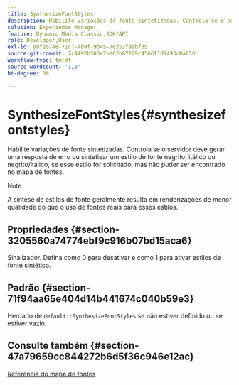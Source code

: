 ```yaml
---
title: SynthesizeFontStyles
description: Habilite variações de fonte sintetizadas. Controla se o servidor deve gerar uma resposta de erro ou sintetizar um estilo de fonte negrito, itálico ou negrito/itálico, se esse estilo for solicitado, mas não puder ser encontrado no mapa de fontes.
solution: Experience Manager
feature: Dynamic Media Classic,SDK/API
role: Developer,User
exl-id: 08f20748-71c7-4b9f-9b45-70352f9abf35
source-git-commit: 7c4492b583e7bd6fb87229c4566f1d9493c8a650
workflow-type: tm+mt
source-wordcount: '118'
ht-degree: 0%

---
```


# SynthesizeFontStyles{#synthesizefontstyles}

Habilite variações de fonte sintetizadas. Controla se o servidor deve gerar uma resposta de erro ou sintetizar um estilo de fonte negrito, itálico ou negrito/itálico, se esse estilo for solicitado, mas não puder ser encontrado no mapa de fontes.

>[!NOTE]
>
>A síntese de estilos de fonte geralmente resulta em renderizações de menor qualidade do que o uso de fontes reais para esses estilos.

## Propriedades {#section-3205560a74774ebf9c916b07bd15aca6}

Sinalizador. Defina como 0 para desativar e como 1 para ativar estilos de fonte sintética.

## Padrão {#section-71f94aa65e404d14b441674c040b59e3}

Herdado de `default::SynthesizeFontStyles` se não estiver definido ou se estiver vazio.

## Consulte também {#section-47a79659cc844272b6d5f36c946e12ac}

[Referência do mapa de fontes](../../../../../is-api/image-catalog/image-serving-api-ref/c-image-catalog-reference/c-font-map-reference/c-font-map-reference.md#concept-f81f319d03c646c5a8ef87b3277dd37d)
